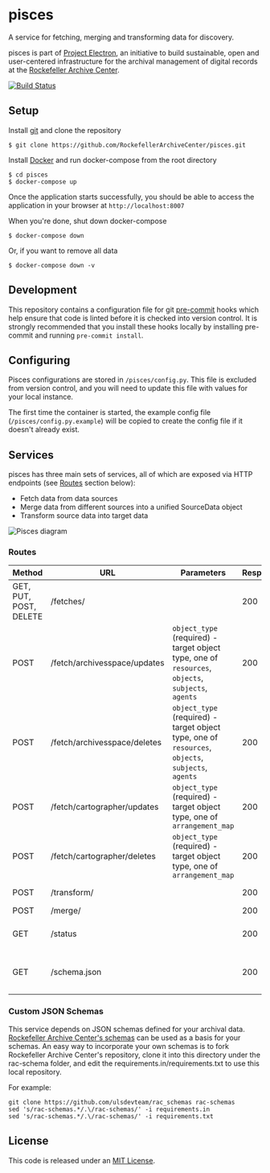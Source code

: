 # pisces
A service for fetching, merging and transforming data for discovery.

pisces is part of [Project Electron](https://github.com/RockefellerArchiveCenter/project_electron), an initiative to build sustainable, open and user-centered infrastructure for the archival management of digital records at the [Rockefeller Archive Center](http://rockarch.org/).

[![Build Status](https://travis-ci.org/RockefellerArchiveCenter/pisces.svg?branch=base)](https://travis-ci.org/RockefellerArchiveCenter/pisces)

## Setup
Install [git](https://git-scm.com/) and clone the repository

    $ git clone https://github.com/RockefellerArchiveCenter/pisces.git

Install [Docker](https://store.docker.com/search?type=edition&offering=community) and run docker-compose from the root directory

    $ cd pisces
    $ docker-compose up

Once the application starts successfully, you should be able to access the application in your browser at `http://localhost:8007`

When you're done, shut down docker-compose

    $ docker-compose down

Or, if you want to remove all data

    $ docker-compose down -v

## Development
This repository contains a configuration file for git [pre-commit](https://pre-commit.com/) hooks which help ensure that code is linted before it is checked into version control. It is strongly recommended that you install these hooks locally by installing pre-commit and running `pre-commit install`.

## Configuring
Pisces configurations are stored in `/pisces/config.py`. This file is excluded from version control, and you will need to update this file with values for your local instance.

The first time the container is started, the example config file (`/pisces/config.py.example`) will be copied to create the config file if it doesn't already exist.

## Services
pisces has three main sets of services, all of which are exposed via HTTP endpoints (see [Routes](#routes) section below):

* Fetch data from data sources
* Merge data from different sources into a unified SourceData object
* Transform source data into target data

![Pisces diagram](pisces-services.png)

### Routes

| Method | URL | Parameters | Response  | Behavior  |
|--------|-----|---|---|---|
|GET, PUT, POST, DELETE|/fetches/||200|Returns data about FetchRun routines|
|POST|/fetch/archivesspace/updates|`object_type` (required) - target object type, one of `resources`, `objects`, `subjects`, `agents`|200|Fetches updated data from ArchivesSpace|
|POST|/fetch/archivesspace/deletes|`object_type` (required) - target object type, one of `resources`, `objects`, `subjects`, `agents`|200|Fetches deleted data from ArchivesSpace|
|POST|/fetch/cartographer/updates|`object_type` (required) - target object type, one of `arrangement_map`|200|Fetches updated data from Cartographer|
|POST|/fetch/cartographer/deletes|`object_type` (required) - target object type, one of `arrangement_map`|200|Fetches deleted data from Cartographer|
|POST|/transform/||200|Transforms data|
|POST|/merge/||200|Merges data|
|GET|/status||200|Return the status of the service|
|GET|/schema.json||200|Returns the OpenAPI schema for this service|

### Custom JSON Schemas

This service depends on JSON schemas defined for your archival data.  [Rockefeller Archive Center's schemas](https://github.com/RockefellerArchiveCenter/rac_schemas) can be used as a basis for your schemas.  An easy way to incorporate your own schemas is to fork Rockefeller Archive Center's repository, clone it into this directory under the rac-schema folder, and edit the requirements.in/requirements.txt to use this local repository.

For example:
```
git clone https://github.com/ulsdevteam/rac_schemas rac-schemas
sed 's/rac-schemas.*/.\/rac-schemas/' -i requirements.in
sed 's/rac-schemas.*/.\/rac-schemas/' -i requirements.txt
```

## License
This code is released under an [MIT License](LICENSE).
